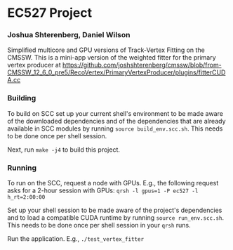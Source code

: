# EC527 Project

### Joshua Shterenberg, Daniel Wilson

Simplified multicore and GPU versions of Track-Vertex Fitting on the CMSSW. This
is a mini-app version of the weighted fitter for the primary vertex producer
at https://github.com/joshshterenberg/cmssw/blob/from-CMSSW_12_6_0_pre5/RecoVertex/PrimaryVertexProducer/plugins/fitterCUDA.cc

### Building
To build on SCC set up your current shell's environment to be made aware of the
downloaded dependencies and of the dependencies that are already available in
SCC modules by running `source build_env.scc.sh`. This needs to be done once
per shell session.

Next, run `make -j4` to build this project.

### Running
To run on the SCC, request a node with GPUs. E.g., the following request
asks for a 2-hour session with GPUs: `qrsh -l gpus=1 -P ec527 -l h_rt=2:00:00`

Set up your shell session to be made aware of the project's dependencies and
to load a compatible CUDA runtime by running `source run_env.scc.sh`. This needs
to be done once per shell session in your `qrsh` runs.

Run the application. E.g., `./test_vertex_fitter`
